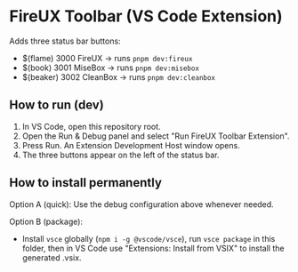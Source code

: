 # FireUX Toolbar (VS Code Extension)

Adds three status bar buttons:

- $(flame) 3000 FireUX → runs `pnpm dev:fireux`
- $(book) 3001 MiseBox → runs `pnpm dev:misebox`
- $(beaker) 3002 CleanBox → runs `pnpm dev:cleanbox`

## How to run (dev)

1. In VS Code, open this repository root.
2. Open the Run & Debug panel and select "Run FireUX Toolbar Extension".
3. Press Run. An Extension Development Host window opens.
4. The three buttons appear on the left of the status bar.

## How to install permanently

Option A (quick): Use the debug configuration above whenever needed.

Option B (package):
- Install `vsce` globally (`npm i -g @vscode/vsce`), run `vsce package` in this folder, then in VS Code use "Extensions: Install from VSIX" to install the generated .vsix.

